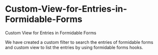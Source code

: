 # Custom-View-for-Entries-in-Formidable-Forms
Custom View for Entries in Formidable Forms

We have created a custom filter to search the entries of formidable forms and custom view to list the entries by using formidable forms hooks.
